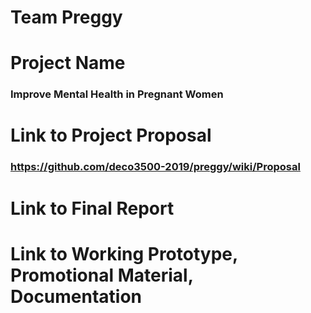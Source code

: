 # Team Preggy
# Project Name
 ### Improve Mental Health in Pregnant Women
 
# Link to Project Proposal
### https://github.com/deco3500-2019/preggy/wiki/Proposal
# Link to Final Report
# Link to Working Prototype, Promotional Material, Documentation

